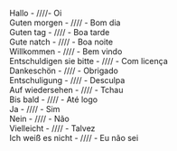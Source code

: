 Hallo - ////- Oi  
Guten morgen - //// - Bom dia  
Guten tag - //// - Boa tarde  
Gute natch - //// - Boa noite  
Willkommen - //// - Bem vindo  
Entschuldigen sie bitte - //// - Com licença  
Dankeschön - //// - Obrigado  
Entschuligung - //// - Desculpa  
Auf wiedersehen - //// - Tchau  
Bis bald - //// - Até logo  
Ja - //// - Sim  
Nein - //// - Não  
Vielleicht - //// - Talvez  
Ich weiß es nicht  - //// - Eu não sei  
